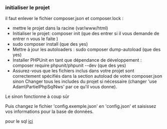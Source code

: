 ### initialiser le projet ###

il faut enlever le fichier composer.json et composer.lock :
  - mettre le projet dans la racine (var/www/html)
  - Initialiser le projet: composer init (que des entrer si il vous demande de entrer n vous le faite )
  - sudo composer install (que des yes)
  - Mettre à jour les autoloaders : sudo composer dump-autoload (que des yes)
  - Installer PHPUnit en tant que dépendance de développement : composer require phpunit/phpunit --dev (que des yes)
  - Assurez-vous que les fichiers inclus dans votre projet sont correctement spécifiés dans la section autoload de votre composer.json sinon Changer tous les includes du projet si nécessaire (changer 'use Adam\PartielPhpSqlNws' par ce qu'il vous donne).

Le sinon fonctionne à coup sûr

Puis changez le fichier 'config.exemple.json' en 'config.json' et saisissez vos informations pour la base de données.

pour le sql [ici](https://github.com/Adambizien/partiel_php_sql_NWS/blob/main/Database.sql)
